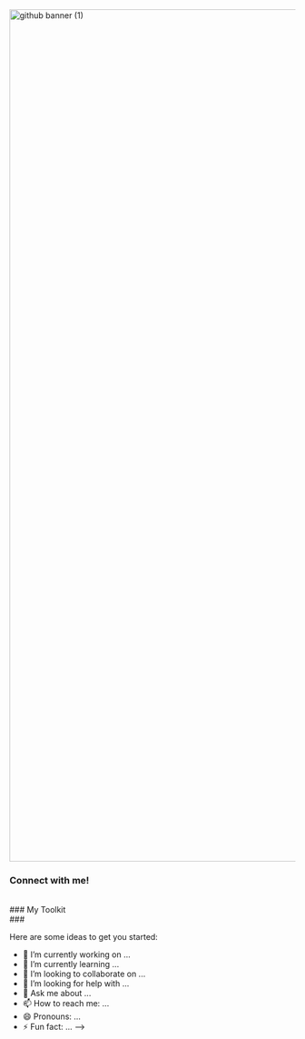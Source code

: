 
<img width="1500" alt="github banner (1)" src="https://user-images.githubusercontent.com/47380034/148112668-b01e022f-f782-4984-a7e6-76130fa8cd1f.png">

### Connect with me!

</br>
### My Toolkit

</br>
### 

Here are some ideas to get you started:

- 🔭 I’m currently working on ...
- 🌱 I’m currently learning ...
- 👯 I’m looking to collaborate on ...
- 🤔 I’m looking for help with ...
- 💬 Ask me about ...
- 📫 How to reach me: ...
- 😄 Pronouns: ...
- ⚡ Fun fact: ...
-->
